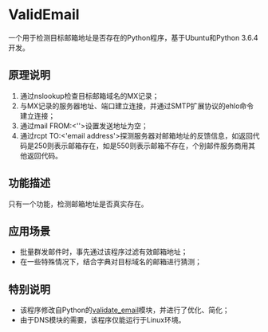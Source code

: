 # ValidEmail
一个用于检测目标邮箱地址是否存在的Python程序，基于Ubuntu和Python 3.6.4开发。

## 原理说明
1. 通过nslookup检查目标邮箱域名的MX记录；
2. 与MX记录的服务器地址、端口建立连接，并通过SMTP扩展协议的ehlo命令建立连接；
3. 通过mail FROM:<''>设置发送地址为空；
4. 通过rcpt TO:<'email address'>探测服务器对邮箱地址的反馈信息，如返回代码是250则表示邮箱存在，如是550则表示邮箱不存在，个别邮件服务商用其他返回代码。

## 功能描述
只有一个功能，检测邮箱地址是否真实存在。

## 应用场景
* 批量群发邮件时，事先通过该程序过滤有效邮箱地址；
* 在一些特殊情况下，结合字典对目标域名的邮箱进行猜测；

## 特别说明
* 该程序修改自Python的[validate_email](https://pypi.org/project/validate_email/)模块，并进行了优化、简化；
* 由于DNS模块的需要，该程序仅能运行于Linux环境。